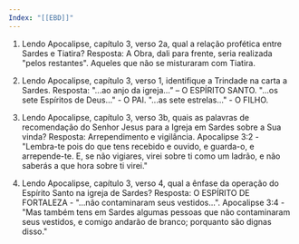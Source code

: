 ```yaml
---
Index: "[[EBD]]"
---
```

1. Lendo Apocalipse, capítulo 3, verso 2a, qual a relação profética entre Sardes e Tiatira?
Resposta: A Obra, dali para frente, seria realizada "pelos restantes". Aqueles que não se misturaram com Tiatira.


2. Lendo Apocalipse, capítulo 3, verso 1, identifique a Trindade na carta a Sardes.
Resposta:
"...ao anjo da igreja...” – O ESPÍRITO SANTO.
"...os sete Espíritos de Deus..." - O PAI.
"...as sete estrelas..." - O FILHO.


3. Lendo Apocalipse, capítulo 3, verso 3b, quais as palavras de recomendação do Senhor Jesus para a Igreja em Sardes sobre a Sua vinda?
Resposta: Arrependimento e vigilância.
Apocalipse 3:2 - "Lembra-te pois do que tens recebido e ouvido, e guarda-o, e arrepende-te. E, se não vigiares, virei sobre ti como um ladrão, e não
saberás a que hora sobre ti virei."


4. Lendo Apocalipse, capítulo 3, verso 4, qual a ênfase da operação do Espírito Santo na igreja de Sardes?
Resposta:
O ESPÍRITO DE FORTALEZA - "...não contaminaram seus vestidos...".
Apocalipse 3:4 - "Mas também tens em Sardes algumas pessoas que não contaminaram seus vestidos, e comigo andarão de branco;
porquanto são dignas disso."